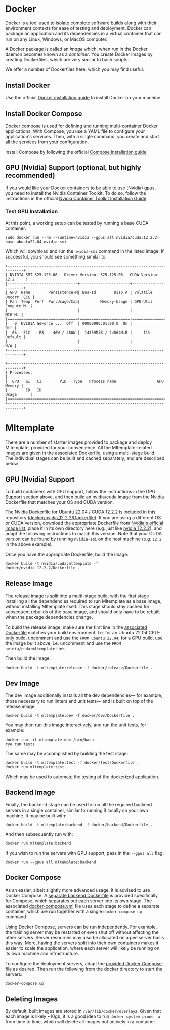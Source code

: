 # Docker

Docker is a tool used to isolate complete software builds along with their environment contexts for ease of testing
and deployment. Docker can package an application and its dependencies in a virtual container that can run on any Linux, 
Windows, or MacOS computer. 

A Docker package is called an *image* which, when run in the Docker daemon becomes known as a *container*. You create
Docker images by creating Dockerfiles, which are very similar to bash scripts. 

We offer a number of Dockerfiles here, which you may find useful.

## Install Docker

Use the official [Docker installation guide](https://docs.docker.com/engine/install/) to install Docker on your machine.

## Install Docker Compose

Docker compose is used for defining and running multi-container Docker applications. With Compose, you use a YAML file 
to configure your application's services. Then, with a single command, you create and start all the services from your 
configuration. 

Install Compose by following the official [Compose installation guide](https://docs.docker.com/compose/install/).

## GPU (Nvidia) Support (optional, but highly recommended)

If you would like your Docker containers to be able to use (Nvidia) gpus, you need to install the Nvidia Container
Toolkit. To do so, follow the instructions in the official
[Nvidia Container Toolkit Installation Guide](https://docs.nvidia.com/datacenter/cloud-native/container-toolkit/latest/install-guide.html).

### Test GPU Installation

At this point, a working setup can be tested by running a base CUDA container:

```commandline
sudo docker run --rm --runtime=nvidia --gpus all nvidia/cuda:12.2.2-base-ubuntu22.04 nvidia-smi
```

Which will download and run the `nvidia-smi` command in the listed image. If successful, you should see something 
similar to:

```text
+-----------------------------------------------------------------------------+
| NVIDIA-SMI 525.125.06   Driver Version: 525.125.06   CUDA Version: 12.2     |
|-------------------------------+----------------------+----------------------+
| GPU  Name        Persistence-M| Bus-Id        Disp.A | Volatile Uncorr. ECC |
| Fan  Temp  Perf  Pwr:Usage/Cap|         Memory-Usage | GPU-Util  Compute M. |
|                               |                      |               MIG M. |
|===============================+======================+======================|
|   0  NVIDIA GeForce ...  Off  | 00000000:01:00.0  On |                  Off |
|  0%   51C    P8    46W / 480W |  14359MiB / 24564MiB |     11%      Default |
|                               |                      |                  N/A |
+-------------------------------+----------------------+----------------------+
                                                                               
+-----------------------------------------------------------------------------+
| Processes:                                                                  |
|  GPU   GI   CI        PID   Type   Process name                  GPU Memory |
|        ID   ID                                                   Usage      |
|=============================================================================|
+-----------------------------------------------------------------------------+
```

# Mltemplate

There are a number of starter images provided to package and deploy Mltemplate, provided for your convenience. All the 
Mltemplate-related images are given in the associated [Dockerfile](local/Dockerfile), using a multi-stage build. 
The individual stages can be built and cached separately, and are described below.

## GPU (Nvidia) Support

To build containers with GPU support, follow the instructions in the GPU Support section above, and then build an 
nvidia/cuda image from the Nvidia Dockerfile that matches your OS and CUDA version.

The Nvidia Dockerfile for Ubuntu 22.04 / CUDA 12.2.2 is included in this repository 
([docker/nvidia_12.2.2/Dockerfile](docker/nvidia_12.2.2/Dockerfile)). If you are using a different OS or CUDA version, 
download the appropriate Dockerfile from 
[Nvidia's official image list](https://gitlab.com/nvidia/container-images/cuda/-/tree/master/dist), place it in its own 
directory here (e.g. just like [nvidia_12.2.2](docker/nvidia_12.2.2)), and adapt the following instructions to match 
this version. Note that your CUDA version can be found by running `nvidia-smi` on the host machine (e.g. `12.2` in the 
above example).

Once you have the appropriate Dockerfile, build the image:

```commandline
docker build -t nvidia/cuda:mltemplate -f docker/nvidia_12.2.2/Dockerfile .
```

## Release Image

The release image is split into a multi-stage build, with the first stage installing all the dependencies required to
run Mltemplate as a base image, without installing Mltemplate itself. This stage should stay cached for subsequent 
rebuilds of the base image, and should only have to be rebuilt when the package dependencies change.

To build the release image, make sure the first line in the [associated Dockerfile](release/Dockerfile) 
matches your build environment. I.e. for an Ubuntu 22.04 CPU-only build, uncomment and use the `FROM ubuntu:22.04`; for 
a GPU build, use the image built above, i.e. uncomment and use the `FROM nvidia/cuda:mltemplate` line. 

Then build the image:

```commandline
docker build -t mltemplate:release -f docker/release/Dockerfile .
```

## Dev Image

The dev image additionally installs all the dev dependencies— for example, those necessary to run linters and unit 
tests— and is built on top of the release image.

```commandline 
docker build -t mltemplate:dev -f docker/dev/Dockerfile .
```

You may then run this image interactively, and run the unit tests, for example:

```commandline
docker run -it mltemplate:dev /bin/bash
rye run tests
```

The same may be accomplished by building the test stage:

```commandline
docker build -t mltemplate:test -f docker/test/Dockerfile .
docker run mltemplate:test
```

Which may be used to automate the testing of the dockerized application.

## Backend Image

Finally, the backend stage can be used to run all the required backend servers in a single container, similar to running 
it locally on your own machine. It may be built with:

```commandline
docker build -t mltemplate:backend -f docker/backend/Dockerfile .
```

And then subsequently run with:

```commandline
docker run mltemplate:backend
```

If you wish to run the servers with GPU support, pass in the `--gpus all` flag:

```commandline
docker run --gpus all mltemplate:backend
```

## Docker Compose 

As an easier, albeit slightly more advanced usage, it is advised to use Docker Compose. A 
[separate backend Dockerfile](compose/Dockerfile) is provided specifically for Compose, which separates out each server 
into its own stage. The associated [docker-compose.yml](docker-compose.yml) file uses each stage to define a separate 
container, which are run together with a single `docker compose up` command. 

Using Docker Compose, servers can be run independently. For example, the training server may be restarted or even shut 
off without affecting the other servers. Server resources may also be allocated on a per-server basis this way. More, 
having the servers split into their own containers makes it easier to scale the application, where each server will 
likely be running on its own machine and infrastructure.

To configure the deployment servers, adapt the [provided Docker Compose file](docker-compose.yml) as desired. Then run
the following from the docker directory to start the servers:

```commandline
docker-compose up
```

## Deleting Images

By default, built images are stored in `/var/lib/docker/overlay2`. Given that each image is likely ~10gb, it is a good 
idea to run `docker system prune -a` from time to time, which will delete all images not actively in a container.
